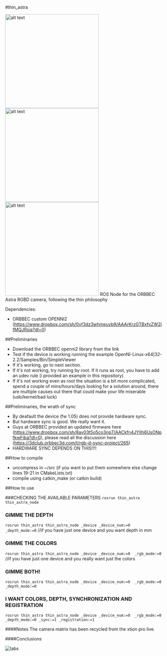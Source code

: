 #thin_astra

<a href="http://i.imgur.com/kT8F4uj.png"><img src="http://i.imgur.com/kT8F4uj.png" alt="alt text" width="300px" ></a>
<a href="http://i.imgur.com/RNEuPdt.png"><img src="http://i.imgur.com/RNEuPdt.png" alt="alt text" width="300px" ></a>
<a href="http://i.imgur.com/Y96hYDA.png"><img src="http://i.imgur.com/Y96hYDA.png" alt="alt text" width="300px" ></a>
ROS Node for the ORBBEC Astra RGBD camera, following the thin philosophy

Dependencies:
- ORBBEC custom OPENNI2 (https://www.dropbox.com/sh/0vf3dz3whmeuvb9/AAArKrzGTBxfvZW2jfMQJRsia?dl=0)

##Preliminaries
- Download the ORBBEC openni2 library from the link
- Test if the device is working running the example OpenNI-Linux-x64|32-2.2/Samples/Bin/SimpleViewer
- If it's working, go to next section. 
- If it's not working, try running by root. If it runs as root, you have to add an udev rule (i provided an example in this repository)
- If it's not working even as root the situation is a bit more complicated, spend a couple of mins/hours/days looking for a solution around, there are multiple causes out there that could make your life miserable (usb/kernel/bad luck)

##Preliminaries, the wrath of sync
- By deafault the device (fw 1.05) does not provide hardware sync.
- But hardware sync is good. We really want it.
- Guys at ORBBEC provided an updated firmware here (https://www.dropbox.com/sh/8av03t5o5co3np7/AACkfn4JYIIh6UsONpfkwFiba?dl=0), please read all the discussion here (https://3dclub.orbbec3d.com/t/rgb-d-sync-project/265)
- HARDWARE SYNC DEPENDS ON THIS!!!!

##How to compile

- uncompress in ~/src (if you want to put them somewhere else change lines 19-21 in CMakeLists.txt)
- compile using catkin_make (or catkin build)

##How to use

###CHECKING THE AVAILABLE PARAMETERS
`rosrun thin_astra thin_astra_node`

### GIMME THE DEPTH
`rosrun thin_astra thin_astra_node _device _device_num:=0 _depth_mode:=0` //if you have just one device and you want depth in mm

### GIMME THE COLORS
`rosrun thin_astra thin_astra_node _device _device_num:=0  _rgb_mode:=0 `//if you have just one device and you really want just the colors

### GIMME BOTH!
`rosrun thin_astra thin_astra_node _device _device_num:=0  _rgb_mode:=0 _depth_mode:=0`

### I WANT COLORS, DEPTH, SYNCHRONIZATION AND REGISTRATION 
`rosrun thin_astra thin_astra_node _device _device_num:=0  _rgb_mode:=0 _depth_mode:=0 _sync:=1 _registration:=1`

####Notes
The camera matrix has been recycled from the xtion pro live.

####Conclusions

![labs](http://i.imgur.com/fbFHgXo.png)


